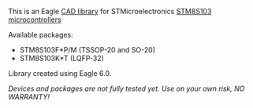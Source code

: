 This is an Eagle [CAD library](http://www.cadsoftusa.com) for STMicroelectronics [STM8S103 microcontrollers](http://www.st.com/internet/mcu/subclass/1244.jsp)

Available packages:

* STM8S103F*P/M (TSSOP-20 and SO-20)
* STM8S103K*T (LQFP-32)

Library created using Eagle 6.0. 

_Devices and packages are not fully tested yet. Use on your own risk, NO WARRANTY!_
